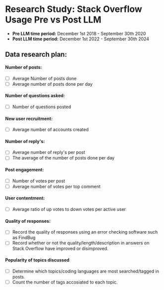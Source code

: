 # Research Study: Stack Overflow Usage Pre vs Post LLM
- **Pre LLM time period:** December 1st 2018 - September 30th 2020
- **Post LLM time period:** December 1st 2022 - September 30th 2024

## Data research plan:
#### Number of posts:
- [ ] Average Number of posts done
- [ ] Average number of posts done per day
#### Number of questions asked:
- [ ] Number of questions posted
#### New user recruitment:
- [ ] Average number of accounts created
#### Number of reply's:
- [ ] Average number of reply's per post
- [ ] The average of the number of posts done per day
#### Post engagement:
- [ ] Number of votes per post
- [ ] Average number of votes per top comment
#### User contentment:
- [ ] Average ratio of up votes to down votes per active user
#### Quality of responses:
- [ ] Record the quality of responses using an error checking software such as FindBug
- [ ] Record whether or not the quality/length/description in answers on Stack Overflow have improved or disimproved.
#### Popularity of topics discussed
- [ ] Determine which topics/coding languages are most searched/tagged in posts.
- [ ] Count the number of tags accosiated to each topic.
